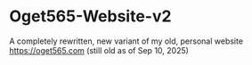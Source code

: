 # Oget565-Website-v2
A completely rewritten, new variant of my old, personal website https://oget565.com (still old as of Sep 10, 2025)
